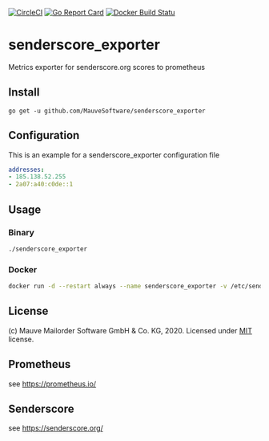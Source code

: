 [![CircleCI](https://circleci.com/gh/MauveSoftware/senderscore_exporter.svg?style=shield)](https://circleci.com/gh/MauveSoftware/senderscore_exporter)
[![Go Report Card](https://goreportcard.com/badge/github.com/mauvesoftware/senderscore_exporter)](https://goreportcard.com/report/github.com/mauvesoftware/senderscore_exporter)
[![Docker Build Statu](https://img.shields.io/docker/build/mauvesoftware/senderscore_exporter.svg)](https://hub.docker.com/r/mauvesoftware/senderscore_exporter/builds)


# senderscore_exporter
Metrics exporter for senderscore.org scores to prometheus

## Install
```
go get -u github.com/MauveSoftware/senderscore_exporter
```

## Configuration
This is an example for a senderscore_exporter configuration file

```yaml
addresses:
- 185.138.52.255
- 2a07:a40:c0de::1
```

## Usage

### Binary
```bash
./senderscore_exporter
```

### Docker
```bash
docker run -d --restart always --name senderscore_exporter -v /etc/senderscore_exporter:/config -p 9665:9665 mauvesoftware/senderscore_exporter
```

## License
(c) Mauve Mailorder Software GmbH & Co. KG, 2020. Licensed under [MIT](LICENSE) license.

## Prometheus
see https://prometheus.io/

## Senderscore
see https://senderscore.org/
